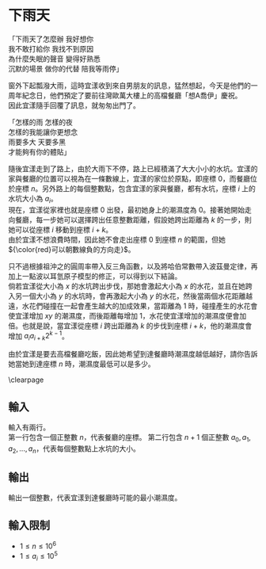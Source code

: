 # 下雨天

「下雨天了怎麼辦 我好想你\
我不敢打給你 我找不到原因\
為什麼失眠的聲音 變得好熟悉\
沉默的場景 做你的代替 陪我等雨停」

窗外下起瓢潑大雨，這時宜漾收到來自男朋友的訊息，猛然想起，今天是他們的一周年紀念日，他們預定了要前往灣歐萬大樓上的高檔餐廳「想A喬伊」慶祝。\
因此宜漾隨手回覆了訊息，就匆匆出門了。

「怎樣的雨 怎樣的夜\
怎樣的我能讓你更想念\
雨要多大 天要多黑\
才能夠有你的體貼」

隨後宜漾走到了路上，由於大雨下不停，路上已經積滿了大大小小的水坑。宜漾的家與餐廳的位置可以視為在一條數線上，宜漾的家位於原點，即座標 $0$，而餐廳位於座標 $n$。另外路上的每個整數點，包含宜漾的家與餐廳，都有水坑，座標 $i$ 上的水坑大小為 $a_i$。\
現在，宜漾從家裡也就是座標 $0$ 出發，最初她身上的潮濕度為 $0$。接著她開始走向餐廳，每一步她可以選擇跨出任意整數距離，假設她跨出距離為 $k$ 的一步，則她可以從座標 $i$ 移動到座標 $i+k$。\
由於宜漾不想浪費時間，因此她不會走出座標 $0$ 到座標 $n$ 的範圍，但她${\color{red}可以朝數線負的方向走}$。

只不過根據祖沖之的圓周率帶入反三角函數，以及將哈伯常數帶入波茲曼定律，再加上一點波以耳氫原子模型的修正，可以得到以下結論。\
倘若宜漾從大小為 $x$ 的水坑跨出步伐，那她會激起大小為 $x$ 的水花，並且在她跨入另一個大小為 $y$ 的水坑時，會再激起大小為 $y$ 的水花，然後當兩個水花距離越遠，水花們碰撞在一起會產生越大的加成效果，當距離為 $1$ 時，碰撞產生的水花會使宜漾增加 $xy$ 的潮濕度，而後距離每增加 $1$，水花使宜漾增加的潮濕度便會加倍。也就是說，當宜漾從座標 $i$ 跨出距離為 $k$ 的步伐到座標 $i+k$，他的潮濕度會增加 $a_ia_{i+k}2^{k-1}$。

由於宜漾是要去高檔餐廳吃飯，因此她希望到達餐廳時潮濕度越低越好，請你告訴她當她到達座標 $n$ 時，潮濕度最低可以是多少。

\clearpage

## 輸入
輸入有兩行。\
第一行包含一個正整數 $n$，代表餐廳的座標。
第二行包含 $n+1$ 個正整數 $a_0,a_1,a_2,...,a_n$，代表每個整數點上水坑的大小。

## 輸出
輸出一個整數，代表宜漾到達餐廳時可能的最小潮濕度。

## 輸入限制
 - $1\le n\le 10^6$
 - $1\le a_i\le 10^5$

<!-- ## 子任務
\subtasks

\clearpage

## 範例輸入
\testfile{0-01.in}

## 範例輸出
\testfile{0-01.out} -->
